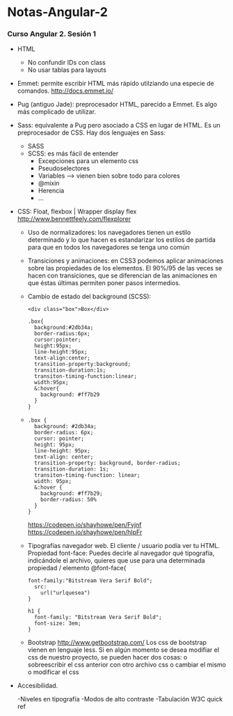 # Notas-Angular-2
### Curso Angular 2. Sesión 1

- HTML
	- No confundir IDs con class
	- No usar tablas para layouts
- Emmet: permite escribir HTML más rápido utilziando una especie de comandos.
  http://docs.emmet.io/
  
- Pug (antiguo Jade): preprocesador HTML, parecido a Emmet. Es algo más complicado de utilizar.

- Sass: equivalente a Pug pero asociado a CSS en lugar de HTML. Es un preprocesador de CSS. Hay dos lenguajes en Sass:
	- SASS
	- SCSS: es más fácil de entender
		- Excepciones para un elemento css
		- Pseudoselectores
		- Variables --> vienen bien sobre todo para colores
		- @mixin
		- Herencia
		- ...

- CSS: Float, flexbox | Wrapper display flex http://www.bennettfeely.com/flexplorer
	- Uso de normalizadores: los navegadores tienen un estilo determinado y lo que hacen es estandarizar los estilos de partida
		para que en todos los navegadores se tenga uno común
	- Transiciones y animaciones: en CSS3 podemos aplicar animaciones sobre las propiedades de los elementos. El 90%/95 de las veces
		se hacen con transiciones, que se diferencian de las animaciones en que éstas últimas permiten poner pasos intermedios.

	- Cambio de estado del background (SCSS):
		
		```
		<div class="box">Box</div>

		.box{
		  background:#2db34a;
		  border-radius:6px;
		  cursor:pointer;
		  height:95px;
		  line-height:95px;
		  text-align:center;
		  transition-property:background;
		  transition-duration:1s;
		  transiton-timing-function:linear;
		  width:95px;
		  &:hover{
			background: #ff7b29
		  }
		}
		```
	-	
		```
		.box {
		  background: #2db34a;
		  border-radius: 6px;
		  cursor: pointer;
		  height: 95px;
		  line-height: 95px;
		  text-align: center;
		  transition-property: background, border-radius;
		  transition-duration: 1s;
		  transiton-timing-function: linear;
		  width: 95px;
		  &:hover {
			background: #ff7b29;
			border-radius: 50%
		  }
		}
		```
	
		https://codepen.io/shayhowe/pen/Fvjnf
		https://codepen.io/shayhowe/pen/hIpFr
	
	- Tipografías navegador web. El cliente / usuario podía ver tu HTML. Propiedad font-face: Puedes decirle al navegador
		qué tipografía, indicándole el archivo, quieres que use para una determinada propiedad / elemento @font-face{
		```
		font-family:"Bitstream Vera Serif Bold";
		  src:
			url("urlquesea")
		}

		h1 {
		  font-family: "Bitstream Vera Serif Bold";
		  font-size: 3em;
		}
		```
	- Bootstrap
		http://www.getbootstrap.com/
		Los css de bootstrap vienen en lenguaje less. Si en algún momento se desea modifiar el css de nuestro proyecto, se pueden 
		hacer dos cosas: o sobreescribir el css anterior con otro archivo css o cambiar el mismo
		o modificar el css
		
- Accesibilidad.

	-Niveles en tipografía
	-Modos de alto contraste
	-Tabulación	
	W3C quick ref
